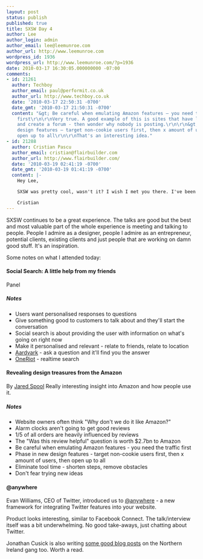 ```yaml
---
layout: post
status: publish
published: true
title: SXSW Day 4
author: Lee
author_login: admin
author_email: lee@leemunroe.com
author_url: http://www.leemunroe.com
wordpress_id: 1936
wordpress_url: http://www.leemunroe.com/?p=1936
date: 2010-03-17 16:30:05.000000000 -07:00
comments:
- id: 21261
  author: Techboy
  author_email: paul@performit.co.uk
  author_url: http://www.techboy.co.uk
  date: '2010-03-17 22:50:31 -0700'
  date_gmt: '2010-03-17 21:50:31 -0700'
  content: "&gt; Be careful when emulating Amazon features – you need the traffic
    first\r\n\r\nVery true. A good example of this is sites that have little/no traffic
    and create a forum - then wonder why nobody is posting.\r\n\r\n&gt; Phase in new
    design features – target non-cookie users first, then x amount of users, then
    open up to all\r\n\r\nThat's an interesting idea."
- id: 21288
  author: Cristian Pascu
  author_email: cristian@flairbuilder.com
  author_url: http://www.flairbuilder.com/
  date: '2010-03-19 02:41:19 -0700'
  date_gmt: '2010-03-19 01:41:19 -0700'
  content: |-
    Hey Lee,

    SXSW was pretty cool, wasn't it? I wish I met you there. I've been following your blog for a while now and I would have loved to chat a little bit. I met Andy Budd, Paul Boag and a few others. Maybe next time I'll get to meet you, too. :-)

    Cristian
---
```

SXSW continues to be a great experience. The talks are good but the best and most valuable part of the whole experience is meeting and talking to people. People I admire as a designer, people I admire as an entrepreneur, potential clients, existing clients and just people that are working on damn good stuff. It's an inspiration.

<!--more-->

Some notes on what I attended today:

<h4>Social Search: A little help from my friends</h4>
Panel
<h5>Notes</h5>
<ul>
<li>Users want personalised responses to questions</li>
<li>Give something good to customers to talk about and they'll start the conversation</li>
<li>Social search is about providing the user with information on what's going on right now</li>
<li>Make it personalised and relevant - relate to friends, relate to location</li>
<li><a href="http://vark.com/">Aardvark</a> - ask a question and it'll find you the answer</li>
<li><a href="http://www.oneriot.com/">OneRiot</a> - realtime search</li>
</ul>



<h4>Revealing design treasures from the Amazon</h4>
By <a href="http://www.uie.com/">Jared Spool</a>
Really interesting insight into Amazon and how people use it.
<h5>Notes</h5>
<ul>
<li>Website owners often think "Why don't we do it like Amazon?"</li>
<li>Alarm clocks aren't going to get good reviews</li>
<li>1/5 of all orders are heavily influenced by reviews</li>
<li>The "Was this review helpful" question is worth $2.7bn to Amazon</li>
<li>Be careful when emulating Amazon features - you need the traffic first</li>
<li>Phase in new design features - target non-cookie users first, then x amount of users, then open up to all</li>
<li>Eliminate tool time - shorten steps, remove obstacles</li>
<li>Don't fear trying new ideas</li>
</ul>

<h4>@anywhere</h4>
Evan Williams, CEO of Twitter, introduced us to <a href="http://blog.twitter.com/2010/03/anywhere.html">@anywhere</a> - a new framework for integrating Twitter features into your website.

Product looks interesting, similar to Facebook Connect. The talk/interview itself was a bit underwhelming. No good take-aways, just chatting about Twitter.

Jonathan Cusick is also writing <a href="http://www.jonathancusick.co.uk/">some good blog posts</a> on the Northern Ireland gang too. Worth a read.

 
